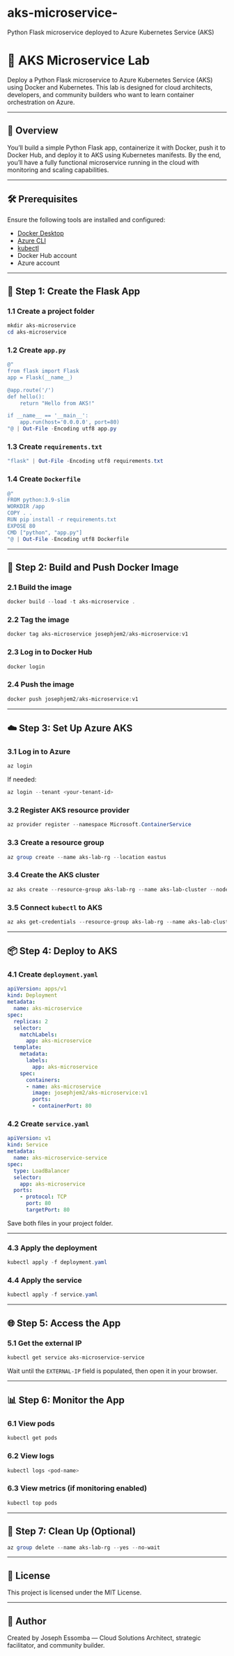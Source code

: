 # aks-microservice-
Python Flask microservice deployed to Azure Kubernetes Service (AKS)

# 🚀 AKS Microservice Lab

Deploy a Python Flask microservice to Azure Kubernetes Service (AKS) using Docker and Kubernetes. This lab is designed for cloud architects, developers, and community builders who want to learn container orchestration on Azure.

---

## 🧩 Overview

You’ll build a simple Python Flask app, containerize it with Docker, push it to Docker Hub, and deploy it to AKS using Kubernetes manifests. By the end, you’ll have a fully functional microservice running in the cloud with monitoring and scaling capabilities.

---

## 🛠️ Prerequisites

Ensure the following tools are installed and configured:

- [Docker Desktop](https://www.docker.com/products/docker-desktop)
- [Azure CLI](https://learn.microsoft.com/en-us/cli/azure/install-azure-cli)
- [kubectl](https://kubernetes.io/docs/tasks/tools/)
- Docker Hub account
- Azure account

---

## 📁 Step 1: Create the Flask App

### 1.1 Create a project folder
```powershell
mkdir aks-microservice
cd aks-microservice
```

### 1.2 Create `app.py`
```powershell
@"
from flask import Flask
app = Flask(__name__)

@app.route('/')
def hello():
    return "Hello from AKS!"

if __name__ == '__main__':
    app.run(host='0.0.0.0', port=80)
"@ | Out-File -Encoding utf8 app.py
```

### 1.3 Create `requirements.txt`
```powershell
"flask" | Out-File -Encoding utf8 requirements.txt
```

### 1.4 Create `Dockerfile`
```powershell
@"
FROM python:3.9-slim
WORKDIR /app
COPY . .
RUN pip install -r requirements.txt
EXPOSE 80
CMD ["python", "app.py"]
"@ | Out-File -Encoding utf8 Dockerfile
```

---

## 🐳 Step 2: Build and Push Docker Image

### 2.1 Build the image
```powershell
docker build --load -t aks-microservice .
```

### 2.2 Tag the image
```powershell
docker tag aks-microservice josephjem2/aks-microservice:v1
```

### 2.3 Log in to Docker Hub
```powershell
docker login
```

### 2.4 Push the image
```powershell
docker push josephjem2/aks-microservice:v1
```

---

## ☁️ Step 3: Set Up Azure AKS

### 3.1 Log in to Azure
```powershell
az login
```

If needed:
```powershell
az login --tenant <your-tenant-id>
```

### 3.2 Register AKS resource provider
```powershell
az provider register --namespace Microsoft.ContainerService
```

### 3.3 Create a resource group
```powershell
az group create --name aks-lab-rg --location eastus
```

### 3.4 Create the AKS cluster
```powershell
az aks create --resource-group aks-lab-rg --name aks-lab-cluster --node-count 1 --enable-addons monitoring --generate-ssh-keys
```

### 3.5 Connect `kubectl` to AKS
```powershell
az aks get-credentials --resource-group aks-lab-rg --name aks-lab-cluster
```

---

## 📦 Step 4: Deploy to AKS

### 4.1 Create `deployment.yaml`
```yaml
apiVersion: apps/v1
kind: Deployment
metadata:
  name: aks-microservice
spec:
  replicas: 2
  selector:
    matchLabels:
      app: aks-microservice
  template:
    metadata:
      labels:
        app: aks-microservice
    spec:
      containers:
      - name: aks-microservice
        image: josephjem2/aks-microservice:v1
        ports:
        - containerPort: 80
```

### 4.2 Create `service.yaml`
```yaml
apiVersion: v1
kind: Service
metadata:
  name: aks-microservice-service
spec:
  type: LoadBalancer
  selector:
    app: aks-microservice
  ports:
    - protocol: TCP
      port: 80
      targetPort: 80
```

Save both files in your project folder.

---

### 4.3 Apply the deployment
```powershell
kubectl apply -f deployment.yaml
```

### 4.4 Apply the service
```powershell
kubectl apply -f service.yaml
```

---

## 🌐 Step 5: Access the App

### 5.1 Get the external IP
```powershell
kubectl get service aks-microservice-service
```

Wait until the `EXTERNAL-IP` field is populated, then open it in your browser.

---

## 📊 Step 6: Monitor the App

### 6.1 View pods
```powershell
kubectl get pods
```

### 6.2 View logs
```powershell
kubectl logs <pod-name>
```

### 6.3 View metrics (if monitoring enabled)
```powershell
kubectl top pods
```

---

## 🧹 Step 7: Clean Up (Optional)
```powershell
az group delete --name aks-lab-rg --yes --no-wait
```

---

## 📄 License

This project is licensed under the MIT License.

---

## 🙌 Author

Created by Joseph Essomba — Cloud Solutions Architect, strategic facilitator, and community builder.  


